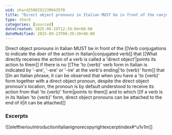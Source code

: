 ```yaml
---
uid: shard2508291239043570
title: "Direct object pronouns in Italian MUST be in front of the conjugated verb that points its action to them, if there is no 'to {verb}' verb form that points to them and to which it can be attached"
type: shard
categories: [sourced]
dateCreated: 2025-08-29T12:39:04+08:00
dateModified: 2025-09-23T00:39:20+08:00
---
```

Direct object pronouns in Italian MUST be in front of the [[Verb conjugations to indicate the doer of the action in Italian|conjugated verb]] that [[What directly receives the action of a verb is called a 'direct object'|points its action to them]] if there is no [[The 'to {verb}' verb form in Italian is indicated by '-are', '-ere' or '-ire' at the verb's ending|'to {verb}' form]] that [[In an Italian phrase, it can be observed that when you have a 'to {verb}' form together with a direct object pronoun, despite the direct object pronoun's location, the pronoun is by default understood to receive its action from that 'to {verb}' form|points to them]] and to which [[If a verb is in its Italian 'to {verb}' form, direct object pronouns can be attached to the end of it|it can be attached]]
### Excerpts
![[eleftheriouIntroductionItalianignorecopyrightexcerptindex#^u1v1m]]
